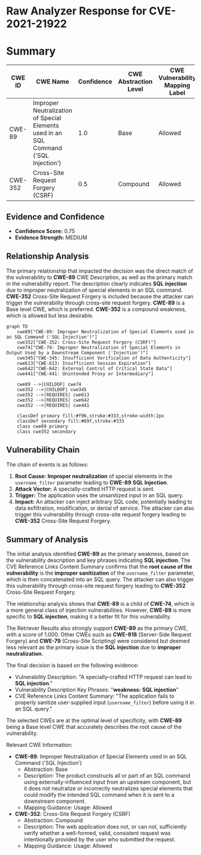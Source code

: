 # Raw Analyzer Response for CVE-2021-21922

# Summary
| CWE ID | CWE Name | Confidence | CWE Abstraction Level | CWE Vulnerability Mapping Label | CWE-Vulnerability Mapping Notes |
|---|---|---|---|---|---|
| CWE-89 | Improper Neutralization of Special Elements used in an SQL Command ('SQL Injection') | 1.0 | Base | Allowed | Primary CWE |
| CWE-352 | Cross-Site Request Forgery (CSRF) | 0.5 | Compound | Allowed | Secondary Candidate |

## Evidence and Confidence

*   **Confidence Score:** 0.75
*   **Evidence Strength:** MEDIUM

## Relationship Analysis
The primary relationship that impacted the decision was the direct match of the vulnerability to **CWE-89** CWE Description, as well as the primary match in the vulnerability report. The description clearly indicates **SQL injection** due to improper neutralization of special elements in an SQL command. **CWE-352** Cross-Site Request Forgery is included because the attacker can trigger the vulnerability through cross-site request forgery. **CWE-89** is a Base level CWE, which is preferred. **CWE-352** is a compound weakness, which is allowed but less desirable.

```mermaid
graph TD
    cwe89["CWE-89: Improper Neutralization of Special Elements used in an SQL Command ('SQL Injection')"]
    cwe352["CWE-352: Cross-Site Request Forgery (CSRF)"]
    cwe74["CWE-74: Improper Neutralization of Special Elements in Output Used by a Downstream Component ('Injection')"]
    cwe345["CWE-345: Insufficient Verification of Data Authenticity"]
    cwe613["CWE-613: Insufficient Session Expiration"]
    cwe642["CWE-642: External Control of Critical State Data"]
    cwe441["CWE-441: Unintended Proxy or Intermediary"]

    cwe89 -->|CHILDOF| cwe74
    cwe352 -->|CHILDOF| cwe345
    cwe352 -->|REQUIRES| cwe613
    cwe352 -->|REQUIRES| cwe642
    cwe352 -->|REQUIRES| cwe441

    classDef primary fill:#f96,stroke:#333,stroke-width:2px
    classDef secondary fill:#69f,stroke:#333
    class cwe89 primary
    class cwe352 secondary
```

## Vulnerability Chain
The chain of events is as follows:
1.  **Root Cause:** **Improper neutralization** of special elements in the `username_filter` parameter leading to **CWE-89** **SQL Injection**.
2.  **Attack Vector:** A specially-crafted HTTP request is sent.
3.  **Trigger:** The application uses the unsanitized input in an SQL query.
4.  **Impact:** An attacker can inject arbitrary SQL code, potentially leading to data exfiltration, modification, or denial of service. The attacker can also trigger this vulnerability through cross-site request forgery leading to **CWE-352** Cross-Site Request Forgery.

## Summary of Analysis
The initial analysis identified **CWE-89** as the primary weakness, based on the vulnerability description and key phrases indicating **SQL injection**. The CVE Reference Links Content Summary confirms that the **root cause of the vulnerability** is the **improper sanitization** of the `username_filter` parameter, which is then concatenated into an SQL query. The attacker can also trigger this vulnerability through cross-site request forgery leading to **CWE-352** Cross-Site Request Forgery.

The relationship analysis shows that **CWE-89** is a child of **CWE-74**, which is a more general class of injection vulnerabilities. However, **CWE-89** is more specific to **SQL injection**, making it a better fit for this vulnerability.

The Retriever Results also strongly support **CWE-89** as the primary CWE, with a score of 1.000. Other CWEs such as **CWE-918** (Server-Side Request Forgery) and **CWE-79** (Cross-Site Scripting) were considered but deemed less relevant as the primary issue is the **SQL injection** due to **improper neutralization**.

The final decision is based on the following evidence:
*   Vulnerability Description: "A specially-crafted HTTP request can lead to **SQL injection**."
*   Vulnerability Description Key Phrases: "**weakness:** **SQL injection**"
*   CVE Reference Links Content Summary: "The application fails to properly sanitize user-supplied input (`username_filter`) before using it in an SQL query."

The selected CWEs are at the optimal level of specificity, with **CWE-89** being a Base level CWE that accurately describes the root cause of the vulnerability.

Relevant CWE Information:
*   **CWE-89**: Improper Neutralization of Special Elements used in an SQL Command ('SQL Injection')
    *   Abstraction: Base
    *   Description: The product constructs all or part of an SQL command using externally-influenced input from an upstream component, but it does not neutralize or incorrectly neutralizes special elements that could modify the intended SQL command when it is sent to a downstream component.
    *   Mapping Guidance: Usage: Allowed
*   **CWE-352**: Cross-Site Request Forgery (CSRF)
    *   Abstraction: Compound
    *   Description: The web application does not, or can not, sufficiently verify whether a well-formed, valid, consistent request was intentionally provided by the user who submitted the request.
    *   Mapping Guidance: Usage: Allowed